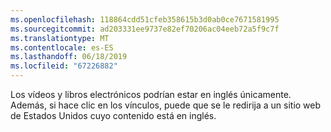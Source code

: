 ```yaml
---
ms.openlocfilehash: 118864cdd51cfeb358615b3d0ab0ce7671581995
ms.sourcegitcommit: ad203331ee9737e82ef70206ac04eeb72a5f9c7f
ms.translationtype: MT
ms.contentlocale: es-ES
ms.lasthandoff: 06/18/2019
ms.locfileid: "67226882"
---
```

Los vídeos y libros electrónicos podrían estar en inglés únicamente. Además, si hace clic en los vínculos, puede que se le redirija a un sitio web de Estados Unidos cuyo contenido está en inglés.